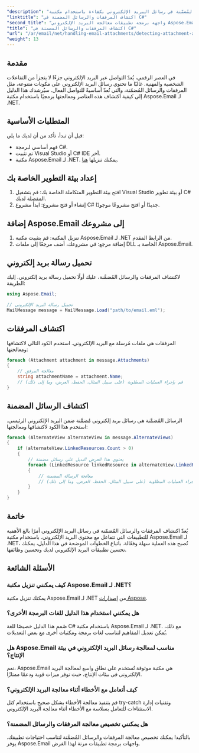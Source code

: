 ```yaml
---
"description": "تعرّف على كيفية اكتشاف ومعالجة المرفقات والرسائل المُضمّنة في رسائل البريد الإلكتروني بكفاءة باستخدام مكتبة Aspose.Email لـ .NET. يغطي هذا الدليل الشامل عملية الإعداد."
"linktitle": "اكتشاف المرفقات والرسائل المضمنة في C#"
"second_title": "واجهة برمجة تطبيقات معالجة البريد الإلكتروني Aspose.Email .NET"
"title": "اكتشاف المرفقات والرسائل المضمنة في C#"
"url": "/ar/email/net/handling-email-attachments/detecting-attachment-and-embedded-message-in-csharp/"
"weight": 13
---
```


## مقدمة

في العصر الرقمي، يُعدّ التواصل عبر البريد الإلكتروني جزءًا لا يتجزأ من التفاعلات الشخصية والمهنية. غالبًا ما تحتوي رسائل البريد الإلكتروني على مكونات متنوعة، مثل المرفقات والرسائل المُضمّنة، والتي تُعدّ أساسيةً للتواصل الفعال. سيُرشدك هذا الدليل إلى كيفية اكتشاف هذه العناصر ومعالجتها برمجيًا باستخدام مكتبة Aspose.Email لـ .NET.

## المتطلبات الأساسية

قبل أن تبدأ، تأكد من أن لديك ما يلي:

- فهم أساسي لبرمجة C#.
- تم تثبيت Visual Studio أو C# IDE آخر.
- مكتبة Aspose.Email لـ .NET. يمكنك تنزيلها [هنا](https://products.aspose.com/email/net).

## إعداد بيئة التطوير الخاصة بك

1. افتح بيئة التطوير المتكاملة الخاصة بك: قم بتشغيل Visual Studio أو بيئة تطوير C# المفضلة لديك.
2. إنشاء أو فتح مشروع: ابدأ مشروع C# جديدًا أو افتح مشروعًا موجودًا.

## إضافة Aspose.Email إلى مشروعك

1. تنزيل المكتبة: قم بتثبيت مكتبة Aspose.Email لـ .NET من الرابط المقدم.
2. إضافة مرجع: في مشروعك، أضف مرجعًا إلى ملفات DLL الخاصة بـ Aspose.Email.

## تحميل رسالة بريد إلكتروني

لاكتشاف المرفقات والرسائل المُضمَّنة، عليك أولًا تحميل رسالة بريد إلكتروني. إليك الطريقة:

```csharp
using Aspose.Email;

// تحميل رسالة البريد الإلكتروني
MailMessage message = MailMessage.Load("path/to/email.eml");
```

## اكتشاف المرفقات

المرفقات هي ملفات مُرسلة مع البريد الإلكتروني. استخدم الكود التالي لاكتشافها ومعالجتها:

```csharp
foreach (Attachment attachment in message.Attachments)
{
    // معالجة المرفق
    string attachmentName = attachment.Name;
    // قم بإجراء العمليات المطلوبة (على سبيل المثال، الحفظ، العرض، وما إلى ذلك)
}
```

## اكتشاف الرسائل المضمنة

الرسائل المُضمَّنة هي رسائل بريد إلكتروني مُضمَّنة ضمن البريد الإلكتروني الرئيسي. استخدم هذا الكود لاكتشافها ومعالجتها:

```csharp
foreach (AlternateView alternateView in message.AlternateViews)
{
    if (alternateView.LinkedResources.Count > 0)
    {
        // يحتوي هذا العرض البديل على رسائل مضمنة
        foreach (LinkedResource linkedResource in alternateView.LinkedResources)
        {
            // معالجة الرسالة المضمنة
            // قم بإجراء العمليات المطلوبة (على سبيل المثال، الحفظ، العرض، وما إلى ذلك)
        }
    }
}
```

## خاتمة

يُعدّ اكتشاف المرفقات والرسائل المُضمّنة في رسائل البريد الإلكتروني أمرًا بالغ الأهمية للتطبيقات التي تتفاعل مع محتوى البريد الإلكتروني. باستخدام مكتبة Aspose.Email لـ .NET، تُصبح هذه العملية سهلة وفعّالة. باتباع الخطوات الموضحة في هذا الدليل، يمكنك تحسين تطبيقات البريد الإلكتروني لديك وتحسين وظائفها.

## الأسئلة الشائعة

### كيف يمكنني تنزيل مكتبة Aspose.Email لـ .NET؟

يمكنك تنزيل مكتبة Aspose.Email لـ .NET من [إصدارات Aspose](https://releases.aspose.com/email/net/).

### هل يمكنني استخدام هذا الدليل للغات البرمجة الأخرى؟

صُمم هذا الدليل خصيصًا للغة C# باستخدام مكتبة Aspose.Email لـ .NET. مع ذلك، يُمكن تعديل المفاهيم لتناسب لغات برمجة ومكتبات أخرى مع بعض التعديلات.

### هل Aspose.Email مناسب لمعالجة رسائل البريد الإلكتروني في بيئة الإنتاج؟

نعم، Aspose.Email هي مكتبة موثوقة تُستخدم على نطاق واسع لمعالجة البريد الإلكتروني في بيئات الإنتاج، حيث توفر ميزات قوية ودعمًا ممتازًا.

### كيف أتعامل مع الأخطاء أثناء معالجة البريد الإلكتروني؟

قم بتنفيذ معالجة الأخطاء بشكل صحيح باستخدام كتل try-catch وتقنيات إدارة الاستثناءات للتعامل بسلاسة مع الأخطاء أثناء معالجة البريد الإلكتروني.

### هل يمكنني تخصيص معالجة المرفقات والرسائل المضمنة؟

بالتأكيد! يمكنك تخصيص معالجة المرفقات والرسائل المُضمَّنة لتناسب احتياجات تطبيقك. يوفر Aspose.Email واجهات برمجة تطبيقات مرنة لهذا الغرض.